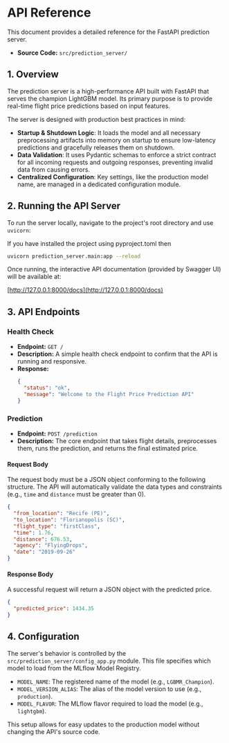 # API Reference

This document provides a detailed reference for the FastAPI prediction server.

-   **Source Code:** `src/prediction_server/`

## 1. Overview

The prediction server is a high-performance API built with FastAPI that serves the champion LightGBM model. Its primary purpose is to provide real-time flight price predictions based on input features.

The server is designed with production best practices in mind:
-   **Startup & Shutdown Logic**: It loads the model and all necessary preprocessing artifacts into memory on startup to ensure low-latency predictions and gracefully releases them on shutdown.
-   **Data Validation**: It uses Pydantic schemas to enforce a strict contract for all incoming requests and outgoing responses, preventing invalid data from causing errors.
-   **Centralized Configuration**: Key settings, like the production model name, are managed in a dedicated configuration module.

## 2. Running the API Server

To run the server locally, navigate to the project's root directory and use `uvicorn`:

If you have installed the project using pyproject.toml then

```bash
uvicorn prediction_server.main:app --reload 
```

Once running, the interactive API documentation (provided by Swagger UI) will be available at:

[http://127.0.0.1:8000/docs](http://127.0.0.1:8000/docs)

## 3. API Endpoints

### Health Check

-   **Endpoint:** `GET /`
-   **Description:** A simple health check endpoint to confirm that the API is running and responsive.
-   **Response:**
    ```json
    {
      "status": "ok",
      "message": "Welcome to the Flight Price Prediction API"
    }
    ```

### Prediction

-   **Endpoint:** `POST /prediction`
-   **Description:** The core endpoint that takes flight details, preprocesses them, runs the prediction, and returns the final estimated price.

#### Request Body

The request body must be a JSON object conforming to the following structure. The API will automatically validate the data types and constraints (e.g., `time` and `distance` must be greater than 0).

```json
{
  "from_location": "Recife (PE)",
  "to_location": "Florianopolis (SC)",
  "flight_type": "firstClass",
  "time": 1.76,
  "distance": 676.53,
  "agency": "FlyingDrops",
  "date": "2019-09-26"
}
```

#### Response Body

A successful request will return a JSON object with the predicted price.

```json
{
  "predicted_price": 1434.35
}
```

## 4. Configuration

The server's behavior is controlled by the `src/prediction_server/config_app.py` module. This file specifies which model to load from the MLflow Model Registry.

-   `MODEL_NAME`: The registered name of the model (e.g., `LGBMR_Champion`).
-   `MODEL_VERSION_ALIAS`: The alias of the model version to use (e.g., `production`).
-   `MODEL_FLAVOR`: The MLflow flavor required to load the model (e.g., `lightgbm`).

This setup allows for easy updates to the production model without changing the API's source code.

